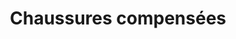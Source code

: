 ---
layout: "product-page"
id: "114"
product_id: "114"
external_product_id: "616467434"
title: "Chaussures compensées "
description: "Neuf avec étiquette "
size: ""
brand: ""
label: "vinted"
price_numeric: "20.0"
price_numeric_discounted: "20.0"
currency: "€"
user_updated_at_ts: ""
category: "Bata"
isdiscounted: "False"
isnew: "True"
isbestseller: "False"
images: [ "https://images.vinted.net/thumbs/f800/01_008e3_Sduqd18FurFRXa7Ws3EZU9zo.jpeg?1600592197-6307a2eeb64086f65eb2e6ea08246592c3ca1edb" ]
---